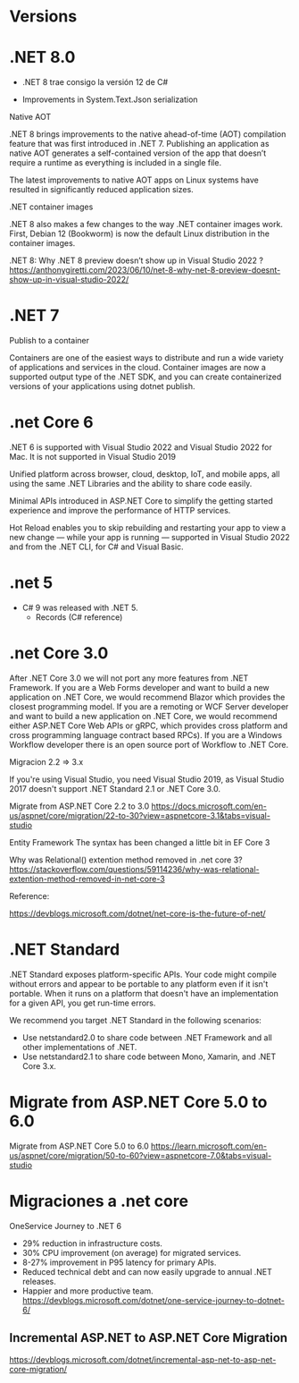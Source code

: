 # Versions


# .NET 8.0

- .NET 8 trae consigo la versión 12 de C#


- Improvements in System.Text.Json serialization

Native AOT

.NET 8 brings improvements to the native ahead-of-time (AOT) compilation feature that was first introduced in .NET 7. Publishing an application as native AOT generates a self-contained version of the app that doesn’t require a runtime as everything is included in a single file.

The latest improvements to native AOT apps on Linux systems have resulted in significantly reduced application sizes.


.NET container images

.NET 8 also makes a few changes to the way .NET container images work. First, Debian 12 (Bookworm) is now the default Linux distribution in the container images.


.NET 8: Why .NET 8 preview doesn’t show up in Visual Studio 2022 ?
https://anthonygiretti.com/2023/06/10/net-8-why-net-8-preview-doesnt-show-up-in-visual-studio-2022/



# .NET 7

Publish to a container

Containers are one of the easiest ways to distribute and run a wide variety of applications and services in the cloud. Container images are now a supported output type of the .NET SDK, and you can create containerized versions of your applications using dotnet publish.


# .net Core 6

.NET 6 is supported with Visual Studio 2022 and Visual Studio 2022 for Mac. It is not supported in Visual Studio 2019

Unified platform across browser, cloud, desktop, IoT, and mobile apps, all using the same .NET Libraries and the ability to share code easily.

Minimal APIs introduced in ASP.NET Core to simplify the getting started experience and improve the performance of HTTP services.

Hot Reload enables you to skip rebuilding and restarting your app to view a new change — while your app is running — supported in Visual Studio 2022 and from the .NET CLI, for C# and Visual Basic.

# .net 5

- C# 9 was released with .NET 5.
  - Records (C# reference)




# .net Core 3.0

After .NET Core 3.0 we will not port any more features from .NET Framework. If you are a Web Forms developer and want to build a new application on .NET Core, we would recommend Blazor which provides the closest programming model. If you are a remoting or WCF Server developer and want to build a new application on .NET Core, we would recommend either ASP.NET Core Web APIs or gRPC, which provides cross platform and cross programming language contract based RPCs). If you are a Windows Workflow developer there is an open source port of Workflow to .NET Core.  


Migracion 2.2 => 3.x

If you're using Visual Studio, you need Visual Studio 2019, as Visual Studio 2017 doesn't support .NET Standard 2.1 or .NET Core 3.0.

Migrate from ASP.NET Core 2.2 to 3.0
https://docs.microsoft.com/en-us/aspnet/core/migration/22-to-30?view=aspnetcore-3.1&tabs=visual-studio


Entity Framework
The syntax has been changed a little bit in EF Core 3

Why was Relational() extention method removed in .net core 3?
https://stackoverflow.com/questions/59114236/why-was-relational-extention-method-removed-in-net-core-3


Reference:

https://devblogs.microsoft.com/dotnet/net-core-is-the-future-of-net/
 
 

# .NET Standard 


.NET Standard exposes platform-specific APIs. Your code might compile without errors and appear to be portable to any platform even if it isn't portable. When it runs on a platform that doesn't have an implementation for a given API, you get run-time errors.

We recommend you target .NET Standard in the following scenarios:

- Use netstandard2.0 to share code between .NET Framework and all other implementations of .NET.
- Use netstandard2.1 to share code between Mono, Xamarin, and .NET Core 3.x.


# Migrate from ASP.NET Core 5.0 to 6.0 

Migrate from ASP.NET Core 5.0 to 6.0
https://learn.microsoft.com/en-us/aspnet/core/migration/50-to-60?view=aspnetcore-7.0&tabs=visual-studio

# Migraciones a .net core

OneService Journey to .NET 6
- 29% reduction in infrastructure costs.
- 30% CPU improvement (on average) for migrated services.
- 8-27% improvement in P95 latency for primary APIs.
- Reduced technical debt and can now easily upgrade to annual .NET releases.
- Happier and more productive team.
https://devblogs.microsoft.com/dotnet/one-service-journey-to-dotnet-6/


Incremental ASP.NET to ASP.NET Core Migration
- 
https://devblogs.microsoft.com/dotnet/incremental-asp-net-to-asp-net-core-migration/